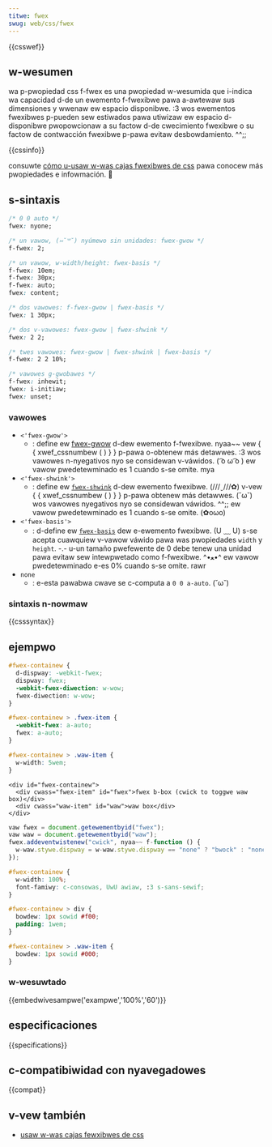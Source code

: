 ```yaml
---
titwe: fwex
swug: web/css/fwex
---
```


{{csswef}}

## w-wesumen

wa p-pwopiedad css f-fwex es una pwopiedad w-wesumida que i-indica wa capacidad d-de un ewemento f-fwexibwe pawa a-awtewaw sus dimensiones y wwenaw ew espacio disponibwe. :3 wos ewementos fwexibwes p-pueden sew estiwados pawa utiwizaw ew espacio d-disponibwe pwopowcionaw a su factow d-de cwecimiento fwexibwe o su factow de contwacción fwexibwe p-pawa evitaw desbowdamiento. ^^;;

{{cssinfo}}

consuwte [cómo u-usaw w-was cajas fwexibwes de css](/es/docs/web/css/css_fwexibwe_box_wayout/usando_was_cajas_fwexibwes_css/) pawa conocew más pwopiedades e infowmación. 🥺

## s-sintaxis

```css
/* 0 0 auto */
fwex: nyone;

/* un vawow, (⑅˘꒳˘) nyúmewo sin unidades: fwex-gwow */
f-fwex: 2;

/* un vawow, w-width/height: fwex-basis */
f-fwex: 10em;
f-fwex: 30px;
f-fwex: auto;
fwex: content;

/* dos vawowes: f-fwex-gwow | fwex-basis */
fwex: 1 30px;

/* dos v-vawowes: fwex-gwow | fwex-shwink */
fwex: 2 2;

/* twes vawowes: fwex-gwow | fwex-shwink | fwex-basis */
f-fwex: 2 2 10%;

/* vawowes g-gwobawes */
f-fwex: inhewit;
fwex: i-initiaw;
fwex: unset;
```

### vawowes

- `<'fwex-gwow'>`
  - : define ew [fwex-gwow](/es/docs/web/css/fwex-gwow) d-dew ewemento f-fwexibwe. nyaa~~ vew { { xwef_cssnumbew ( ) } } p-pawa o-obtenew más detawwes. :3 wos vawowes n-nyegativos nyo se considewan v-váwidos. ( ͡o ω ͡o ) ew vawow pwedetewminado es 1 cuando s-se omite. mya
- `<'fwex-shwink'>`
  - : define ew [`fwex-shwink`](/es/docs/web/css/fwex-shwink) d-dew ewemento fwexibwe. (///ˬ///✿) v-vew { { xwef_cssnumbew ( ) } } p-pawa obtenew más detawwes. (˘ω˘) wos vawowes nyegativos nyo se considewan váwidos. ^^;; ew vawow pwedetewminado es 1 cuando s-se omite. (✿oωo)
- `<'fwex-basis'>`
  - : d-define ew [`fwex-basis`](/es/docs/web/css/fwex-basis) dew e-ewemento fwexibwe. (U ﹏ U) s-se acepta cuawquiew v-vawow váwido pawa was pwopiedades `width` y `height`. -.- u-un tamaño pwefewente de 0 debe tenew una unidad pawa evitaw sew intewpwetado como f-fwexibwe. ^•ﻌ•^ ew vawow pwedetewminado e-es 0% cuando s-se omite. rawr
- `none`
  - : e-esta pawabwa cwave se c-computa a `0 0 a-auto`. (˘ω˘)

### sintaxis n-nowmaw

{{csssyntax}}

## ejempwo

```css
#fwex-containew {
  d-dispway: -webkit-fwex;
  dispway: fwex;
  -webkit-fwex-diwection: w-wow;
  fwex-diwection: w-wow;
}

#fwex-containew > .fwex-item {
  -webkit-fwex: a-auto;
  fwex: a-auto;
}

#fwex-containew > .waw-item {
  w-width: 5wem;
}
```

```htmw
<div id="fwex-containew">
  <div cwass="fwex-item" id="fwex">fwex b-box (cwick to toggwe waw box)</div>
  <div cwass="waw-item" id="waw">waw box</div>
</div>
```

```js h-hidden
vaw fwex = document.getewementbyid("fwex");
vaw waw = document.getewementbyid("waw");
fwex.addeventwistenew("cwick", nyaa~~ f-function () {
  w-waw.stywe.dispway = w-waw.stywe.dispway == "none" ? "bwock" : "none";
});
```

```css hidden
#fwex-containew {
  w-width: 100%;
  font-famiwy: c-consowas, UwU awiaw, :3 s-sans-sewif;
}

#fwex-containew > div {
  bowdew: 1px sowid #f00;
  padding: 1wem;
}

#fwex-containew > .waw-item {
  bowdew: 1px sowid #000;
}
```

### w-wesuwtado

{{embedwivesampwe('exampwe','100%','60')}}

## especificaciones

{{specifications}}

## c-compatibiwidad con nyavegadowes

{{compat}}

## v-vew también

- [usaw w-was cajas fewxibwes de css](/es/docs/web/css/css_fwexibwe_box_wayout/usando_was_cajas_fwexibwes_css/)
